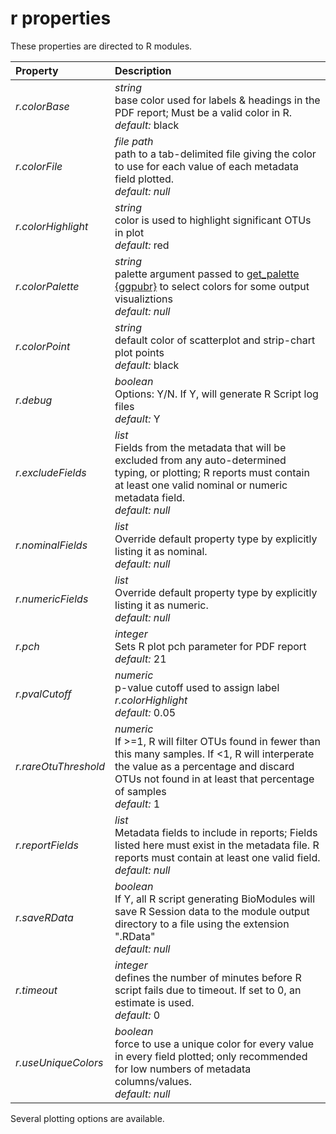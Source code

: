 # r properties                   
                   
These properties are directed to R modules.                   
                   
| Property| Description |
| :--- | :--- |
| *r.colorBase* | _string_ <br>base color used for labels & headings in the PDF report; Must be a valid color in R.<br>*default:*  black |
| *r.colorFile* | _file path_ <br>path to a tab-delimited file giving the color to use for each value of each metadata field plotted.<br>*default:*  *null* |
| *r.colorHighlight* | _string_ <br>color is used to highlight significant OTUs in plot<br>*default:*  red |
| *r.colorPalette* | _string_ <br>palette argument passed to [get_palette {ggpubr}](https://www.rdocumentation.org/packages/ggpubr/versions/0.2/topics/get_palette) to select colors for some output visualiztions<br>*default:*  *null* |
| *r.colorPoint* | _string_ <br>default color of scatterplot and strip-chart plot points<br>*default:*  black |
| *r.debug* | _boolean_ <br>Options: Y/N. If Y, will generate R Script log files<br>*default:*  Y |
| *r.excludeFields* | _list_ <br>Fields from the metadata that will be excluded from any auto-determined typing, or plotting; R reports must contain at least one valid nominal or numeric metadata field.<br>*default:*  *null* |
| *r.nominalFields* | _list_ <br>Override default property type by explicitly listing it as nominal.<br>*default:*  *null* |
| *r.numericFields* | _list_ <br>Override default property type by explicitly listing it as numeric.<br>*default:*  *null* |
| *r.pch* | _integer_ <br>Sets R plot pch parameter for PDF report<br>*default:*  21 |
| *r.pvalCutoff* | _numeric_ <br>p-value cutoff used to assign label _r.colorHighlight_<br>*default:*  0.05 |
| *r.rareOtuThreshold* | _numeric_ <br>If >=1, R will filter OTUs found in fewer than this many samples. If <1, R will interperate the value as a percentage and discard OTUs not found in at least that percentage of samples<br>*default:*  1 |
| *r.reportFields* | _list_ <br>Metadata fields to include in reports; Fields listed here must exist in the metadata file. R reports must contain at least one valid field.<br>*default:*  *null* |
| *r.saveRData* | _boolean_ <br>If Y, all R script generating BioModules will save R Session data to the module output directory to a file using the extension ".RData"<br>*default:*  *null* |
| *r.timeout* | _integer_ <br>defines the number of minutes before R script fails due to timeout. If set to 0, an estimate is used.<br>*default:*  0 |
| *r.useUniqueColors* | _boolean_ <br>force to use a unique color for every value in every field plotted; only recommended for low numbers of metadata columns/values.<br>*default:*  *null* |
                   
Several plotting options are available.                   
